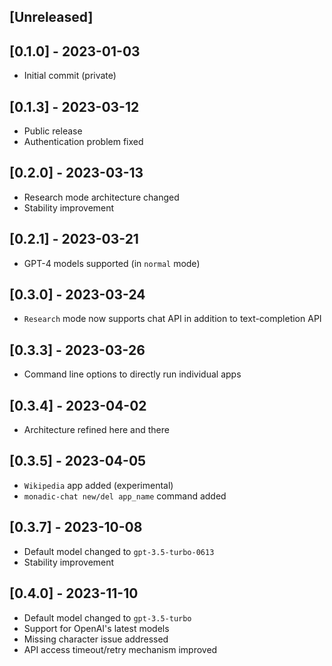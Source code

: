 ## [Unreleased]

## [0.1.0] - 2023-01-03

- Initial commit (private)

## [0.1.3] - 2023-03-12

- Public release
- Authentication problem fixed

## [0.2.0] - 2023-03-13

- Research mode architecture changed
- Stability improvement

## [0.2.1] - 2023-03-21

- GPT-4 models supported (in `normal` mode)

## [0.3.0] - 2023-03-24

- `Research` mode now supports chat API in addition to text-completion API

## [0.3.3] - 2023-03-26

- Command line options to directly run individual apps

## [0.3.4] - 2023-04-02

- Architecture refined here and there

## [0.3.5] - 2023-04-05

- `Wikipedia` app added (experimental)
- `monadic-chat new/del app_name` command added

## [0.3.7] - 2023-10-08

- Default model changed to `gpt-3.5-turbo-0613`
- Stability improvement

## [0.4.0] - 2023-11-10

- Default model changed to `gpt-3.5-turbo`
- Support for OpenAI's latest models
- Missing character issue addressed
- API access timeout/retry mechanism improved
